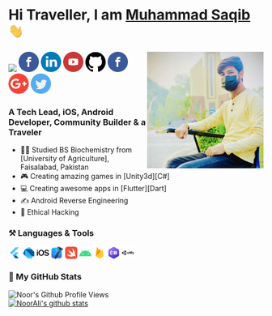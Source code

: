 <h1>Hi Traveller, I am <a href="https://www.fb.com/iTMasterOfficial/">Muhammad Saqib</a><img src="https://raw.githubusercontent.com/ABSphreak/ABSphreak/master/gifs/Hi.gif" width="30px" height="30px"></h1>
<img align='right' src="https://raw.githubusercontent.com/iTMaster228/iTMaster228/main/dp.png" width="230" />
<a href="https://www.fiverr.com/itsaqibdev"><img src="https://freelogopng.com/images/all_img/1656739257fiverr-logo-transparent.png" width="40" /></a>
<a href="https://www.instagram.com/i___am___saqib"><img src="https://raw.githubusercontent.com/iTMaster228/iTMaster228/main/logos/facebook.png" width="40" /></a>
<a href="https://www.linkedin.com/in/iTMaster228"><img src="https://raw.githubusercontent.com/iTMaster228/iTMaster228/main/logos/linkedin.png" width="40" /></a>
<a href="https://youtube.com/@pakflutterdev"><img src="https://raw.githubusercontent.com/iTMaster228/iTMaster228/main/logos/youtube-logo.png" width="40" /></a>
<a href="https://github.com/iTMaster228"><img src="https://raw.githubusercontent.com/iTMaster228/iTMaster228/main/logos/github-logo.png" width="40" /></a>
<a href="https://www.facebook.com/itmasterofficial/"><img src="https://raw.githubusercontent.com/iTMaster228/iTMaster228/main/logos/facebook.png" width="40" /></a>
<a href="mailto:itsaqib228@gmail.com"><img src="https://raw.githubusercontent.com/iTMaster228/iTMaster228/main/logos/google-plus.png" width="40" /></a>
<a href="https://twitter.com/iTMaster228"><img src="https://raw.githubusercontent.com/iTMaster228/iTMaster228/main/logos/twitter.png" width="40" /></a>

### A Tech Lead, iOS, Android Developer, Community Builder & a Traveler
- 🙋‍♂️ Studied BS Biochemistry from [University of Agriculture], Faisalabad, Pakistan
- 🎮 Creating amazing games in [Unity3d][C#]
- 💻 Creating awesome apps in [Flutter][Dart]
- ✍️ Android Reverse Engineering 
- 📝 Ethical Hacking

### ⚒️ Languages & Tools

<code><img width=24px src="https://raw.githubusercontent.com/github/explore/80688e429a7d4ef2fca1e82350fe8e3517d3494d/topics/flutter/flutter.png"></code>
<code><img width=24px src="https://raw.githubusercontent.com/github/explore/80688e429a7d4ef2fca1e82350fe8e3517d3494d/topics/dart/dart.png"></code>
<code><img width=24px src="https://raw.githubusercontent.com/github/explore/80688e429a7d4ef2fca1e82350fe8e3517d3494d/topics/ios/ios.png"></code>
<code><img width=24px src="https://raw.githubusercontent.com/github/explore/80688e429a7d4ef2fca1e82350fe8e3517d3494d/topics/xcode/xcode.png"></code>
<code><img width=24px src="https://raw.githubusercontent.com/github/explore/80688e429a7d4ef2fca1e82350fe8e3517d3494d/topics/swift/swift.png"></code>
<code><img width=24px src="https://raw.githubusercontent.com/github/explore/80688e429a7d4ef2fca1e82350fe8e3517d3494d/topics/android/android.png"></code>
<code><img width=24px src="https://raw.githubusercontent.com/github/explore/80688e429a7d4ef2fca1e82350fe8e3517d3494d/topics/firebase/firebase.png"></code>
<code><img width=24px src="https://raw.githubusercontent.com/github/explore/80688e429a7d4ef2fca1e82350fe8e3517d3494d/topics/csharp/csharp.png"></code>
<code><img width=24px src="https://raw.githubusercontent.com/github/explore/80688e429a7d4ef2fca1e82350fe8e3517d3494d/topics/unity/unity.png"></code>

### 📝 My GitHub Stats 

![Noor's Github Profile Views](https://komarev.com/ghpvc/?username=itmaster228&color=blueviolet)
<br/>
[![NoorAli's github stats](https://github-readme-stats.vercel.app/api?username=itmaster228&theme=gotham)](https://github.com/iTMaster228/github-readme-stats)
